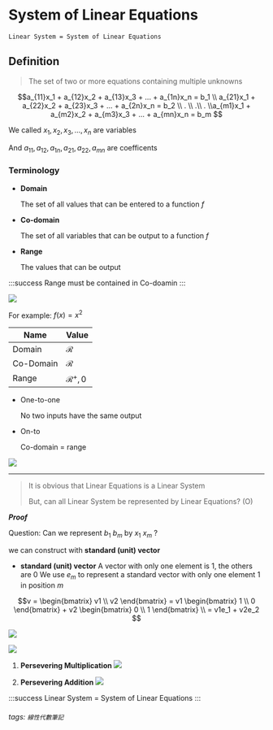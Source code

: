 # System of Linear Equations

```
Linear System = System of Linear Equations
```

## Definition
> The set of two or more equations containing multiple unknowns

$$a_{11}x_1 + a_{12}x_2 + a_{13}x_3 + ... + a_{1n}x_n = b_1 \\ a_{21}x_1 + a_{22}x_2 + a_{23}x_3 + ... + a_{2n}x_n = b_2 \\ . \\ .\\ . \\a_{m1}x_1 + a_{m2}x_2 + a_{m3}x_3 + ... + a_{mn}x_n = b_m
$$

We called $x_1, x_2, x_3, ... , x_n$ are variables

And $a_{11}, a_{12}, a_{1n}, a_{21}, a_{22}, a_{mn}$ are coefficents

### Terminology
- **Domain**
	
    The set of all values that can be entered to a function $f$
- **Co-domain**
	
    The set of all variables that can be output to a function $f$
- **Range**
	
    The values that can be output

:::success
Range must be contained in Co-doamin
:::

![](https://i.imgur.com/hmv45iT.png)

For example: $f(x) = x^2$


| Name      | Value              |
| --------- | ------------------ |
| Domain    | $\mathscr{R}$      |
| Co-Domain | $\mathscr{R}$      |
| Range     | $\mathscr{R}^+, 0$ |


- One-to-one
    
    No two inputs have the same output
- On-to
    
    Co-domain = range

![](https://i.imgur.com/lzEkmI9.png)

---

> It is obvious that Linear Equations is a Linear System
> 
> But, can all Linear System be represented by Linear Equations? (O)

***Proof***

Question: Can we represent $b_1 ~ b_m$ by $x_1 ~ x_m$ ?

we can construct with **standard (unit) vector**

- **standard (unit) vector**
    A vector with only one element is $1$, the others are $0$
    We use $e_m$ to represent a standard vector with only one element $1$ in position $m$

$$v = \begin{bmatrix} v1 \\ v2 \end{bmatrix} = v1 \begin{bmatrix} 1 \\ 0 \end{bmatrix} + v2 \begin{bmatrix} 0 \\ 1 \end{bmatrix} \\ = v1e_1 + v2e_2
$$

![](https://i.imgur.com/9DWngBF.png)

![](https://i.imgur.com/olL59JR.png)

1. **Persevering Multiplication**
	![](https://i.imgur.com/VN5lpSt.png)

2. **Persevering Addition**
	![](https://i.imgur.com/kPwRpqN.png)

:::success
Linear System = System of Linear Equations
:::

###### tags: `線性代數筆記`